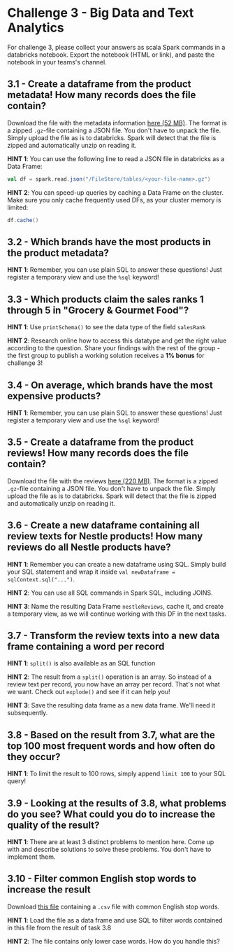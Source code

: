 # Challenge 3 - Big Data and Text Analytics

For challenge 3, please collect your answers as scala Spark commands in a databricks notebook. Export the notebook (HTML or link), and paste the notebook in your teams's channel.

## 3.1 - Create a dataframe from the product metadata! How many records does the file contain?

Download the file with the metadata information [here (52 MB)](https://s3.amazonaws.com/nicolas.meseth/amazon_reviews/meta_Grocery_and_Gourmet_Food.json.gz). The format is a zipped `.gz`-file containing a JSON file. You don't have to unpack the file. Simply upload the file as is to databricks. Spark will detect that the file is zipped and automatically unzip on reading it.

**HINT 1**: You can use the following line to read a JSON file in databricks as a Data Frame:

```scala
val df = spark.read.json("/FileStore/tables/<your-file-name>.gz")
```

**HINT 2**: You can speed-up queries by caching a Data Frame on the cluster. Make sure you only cache frequently used DFs, as your cluster memory is limited:

```scala
df.cache()
```

## 3.2 - Which brands have the most products in the product metadata?

**HINT 1**: Remember, you can use plain SQL to answer these questions! Just register a temporary view and use the `%sql` keyword!

## 3.3 - Which products claim the sales ranks 1 through 5 in "Grocery & Gourmet Food"?

**HINT 1**: Use `printSchema()` to see the data type of the field `salesRank`

**HINT 2**: Research online how to access this datatype and get the right value according to the question. Share your findings with the rest of the group - the first group to publish a working solution receives a **1% bonus** for challenge 3!

## 3.4 - On average, which brands have the most expensive products?

**HINT 1**: Remember, you can use plain SQL to answer these questions! Just register a temporary view and use the `%sql` keyword!

## 3.5 - Create a dataframe from the product reviews! How many records does the file contain?

Download the file with the reviews [here (220 MB)](https://s3.amazonaws.com/nicolas.meseth/amazon_reviews/meta_Grocery_and_Gourmet_Food.json.gz). The format is a zipped `.gz`-file containing a JSON file. You don't have to unpack the file. Simply upload the file as is to databricks. Spark will detect that the file is zipped and automatically unzip on reading it.

## 3.6 - Create a new dataframe containing all review texts for Nestle products! How many reviews do all Nestle products have? 

**HINT 1**: Remember you can create a new dataframe using SQL. Simply build your SQL statement and wrap it inside `val newDataframe = sqlContext.sql("...")`.

**HINT 2**: You can use all SQL commands in Spark SQL, including JOINS.

**HINT 3**: Name the resulting Data Frame `nestleReviews`, cache it, and create a temporary view, as we will continue working with this DF in the next tasks.

## 3.7 - Transform the review texts into a new data frame containing a word per record

**HINT 1**: `split()` is also available as an SQL function

**HINT 2**: The result from a `split()` operation is an array. So instead of a review text per record, you now have an array per record. That's not what we want. Check out `explode()` and see if it can help you!

**HINT 3**: Save the resulting data frame as a new data frame. We'll need it subsequently.

## 3.8 - Based on the result from 3.7, what are the top 100 most frequent words and how often do they occur?

**HINT 1**: To limit the result to 100 rows, simply append `limit 100` to your SQL query!


## 3.9 - Looking at the results of 3.8, what problems do you see? What could you do to increase the quality of the result?

**HINT 1**: There are at least 3 distinct problems to mention here. Come up with and describe solutions to solve these problems. You don't have to implement them.


## 3.10 - Filter common English stop words to increase the result

Download [this file](https://s3.amazonaws.com/nicolas.meseth/amazon_reviews/words.zip) containing a `.csv` file with common English stop words.

**HINT 1**: Load the file as a data frame and use SQL to filter words contained in this file from the result of task 3.8

**HINT 2**: The file contains only lower case words. How do you handle this?